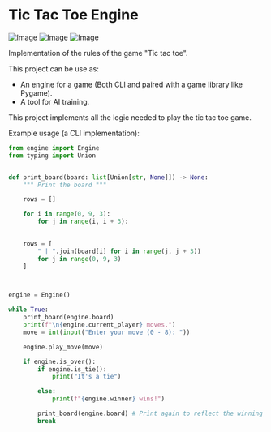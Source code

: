 
# Tic Tac Toe Engine

![Image](https://img.shields.io/badge/Python-3776AB?style=for-the-badge&logo=python&logoColor=white)
[![Image](https://badges.frapsoft.com/os/v1/open-source.svg?v=103)](https://github.com/ellerbrock/open-source-badges/)
![Image](https://badgen.net/pypi/v/tic-tac-toe-engine)


Implementation of the rules of the game "Tic tac toe".

This project can be use as:
- An engine for a game (Both CLI and paired with a game library like Pygame).
- A tool for AI training.

This project implements all the logic needed to play the tic tac toe game.

Example usage (a CLI implementation):

```python
from engine import Engine
from typing import Union


def print_board(board: list[Union[str, None]]) -> None:
	""" Print the board """	

	rows = []

	for i in range(0, 9, 3):
		for j in range(i, i + 3):
			

	rows = [
		" | ".join(board[i] for i in range(j, j + 3))
		for j in range(0, 9, 3)
	]



engine = Engine()

while True:
	print_board(engine.board)
	print(f"\n{engine.current_player} moves.")
	move = int(input("Enter your move (0 - 8): "))

	engine.play_move(move)

	if engine.is_over():
		if engine.is_tie():
			print("It's a tie")

		else:
			print(f"{engine.winner} wins!")

		print_board(engine.board) # Print again to reflect the winning case
		break

```
